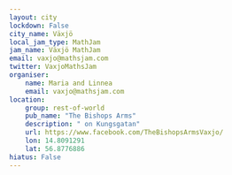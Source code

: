 ```yaml
---
layout: city
lockdown: False
city_name: Växjö
local_jam_type: MathJam
jam_name: Växjö MathJam
email: vaxjo@mathsjam.com
twitter: VaxjoMathsJam
organiser:
    name: Maria and Linnea
    email: vaxjo@mathsjam.com
location:
    group: rest-of-world
    pub_name: "The Bishops Arms"
    description: " on Kungsgatan"
    url: https://www.facebook.com/TheBishopsArmsVaxjo/
    lon: 14.8091291
    lat: 56.8776886
hiatus: False
---
```

